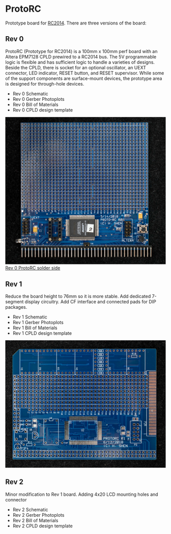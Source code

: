 # ProtoRC
Prototype board for [RC2014](http://rc2014.co.uk/).  There are three versions of the board:
## Rev 0
ProtoRC (Prototype for RC2014) is a 100mm x 100mm perf board with an Altera EPM7128 CPLD prewired to a RC2014 bus. The 5V programmable logic is flexible and has sufficient logic to handle a varieties of designs. Beside the CPLD, there is socket for an optional oscillator, an UEXT connector, LED indicator, RESET button, and RESET supervisor.  While some of the support components are surface-mount devices, the prototype area is designed for through-hole devices. 
* Rev 0 Schematic
* Rev 0 Gerber Photoplots
* Rev 0 Bill of Materials
* Rev 0 CPLD design template

![](DSC_36500526.jpg)
[Rev 0 ProtoRC solder side](DSC_36510526.jpg)
## Rev 1
Reduce the board height to 76mm so it is more stable.  Add dedicated 7-segment display circuitry.  Add CF interface and connected pads for DIP packages.
* Rev 1 Schematic
* Rev 1 Gerber Photoplots
* Rev 1 Bill of Materials
* Rev 1 CPLD design template

![](DSC_36810621.jpg)
## Rev 2
Minor modification to Rev 1 board.  Adding 4x20 LCD mounting holes and connector
* Rev 2 Schematic
* Rev 2 Gerber Photoplots
* Rev 2 Bill of Materials
* Rev 2 CPLD design template
